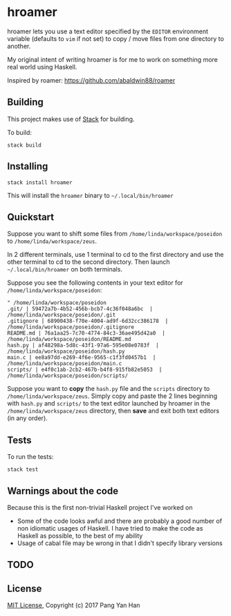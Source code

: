 # hroamer

hroamer lets you use a text editor specified by the `EDITOR` environment variable (defaults to `vim` if not set) to copy / move files from one directory to another.

My original intent of writing hroamer is for me to work on something more real world using Haskell.

Inspired by roamer: https://github.com/abaldwin88/roamer


## Building

This project makes use of [Stack](https://docs.haskellstack.org/en/stable/README/) for building.

To build:

```
stack build
```


## Installing

```
stack install hroamer
```

This will install the `hroamer` binary to `~/.local/bin/hroamer`


## Quickstart

Suppose you want to shift some files from `/home/linda/workspace/poseidon` to `/home/linda/workspace/zeus`.

In 2 different terminals, use 1 terminal to cd to the first directory and use the other terminal to cd to the second directory. Then launch `~/.local/bin/hroamer` on both terminals.

Suppose you see the following contents in your text editor for `/home/linda/workspace/poseidon`:

```
" /home/linda/workspace/poseidon
.git/ | 59472a7b-4b52-456b-bcb7-4c36f048a6bc  | /home/linda/workspace/poseidon/.git
.gitignore | 68900438-f70e-4004-ad9f-6d32cc386178  | /home/linda/workspace/poseidon/.gitignore
README.md | 76a1aa25-7c70-4774-84c3-36ae495d42a0  | /home/linda/workspace/poseidon/README.md
hash.py | af48298a-5d8c-43f1-97a6-595e08e0783f  | /home/linda/workspace/poseidon/hash.py
main.c | ee8a97dd-e269-4f6e-9565-c1f3fd0457b1  | /home/linda/workspace/poseidon/main.c
scripts/ | e4f0c1ab-2cb2-467b-b4f8-915fb82e5053  | /home/linda/workspace/poseidon/scripts/
```

Suppose you want to **copy** the `hash.py` file and the `scripts` directory to `/home/linda/workspace/zeus`. Simply copy and paste the 2 lines beginning with `hash.py` and `scripts/` to the text editor launched by hroamer in the `/home/linda/workspace/zeus` directory, then **save** and exit both text editors (in any order).


## Tests

To run the tests:

```
stack test
```


## Warnings about the code

Because this is the first non-trivial Haskell project I've worked on

- Some of the code looks awful and there are probably a good number of non idiomatic usages of Haskell. I have tried to make the code as Haskell as possible, to the best of my ability
- Usage of cabal file may be wrong in that I didn't specify library versions


## TODO


## License

[MIT License](/LICENSE), Copyright (c) 2017 Pang Yan Han
